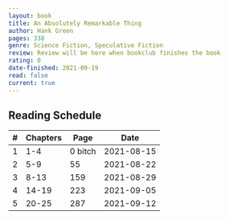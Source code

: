 ```yaml
---
layout: book
title: An Absolutely Remarkable Thing
author: Hank Green  
pages: 338  
genre: Science Fiction, Speculative Fiction
review: Review will be here when bookclub finishes the book
rating: 0
date-finished: 2021-09-19
read: false
current: true
---
```


## Reading Schedule  

| # | Chapters | Page | Date | 
|-----|-----|-----|-----|
| 1 | 1-4 | 0 bitch | 2021-08-15 |
| 2 | 5-9 | 55 | 2021-08-22 |
| 3 | 8-13 | 159 | 2021-08-29 |
| 4 | 14-19 | 223 | 2021-09-05 |
| 5 | 20-25 | 287 | 2021-09-12 |

